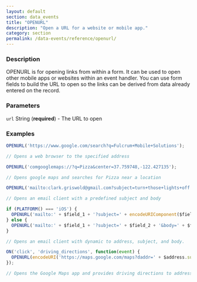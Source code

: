 ```yaml
---
layout: default
section: data_events
title: "OPENURL"
description: "Open a URL for a website or mobile app."
category: section
permalink: /data-events/reference/openurl/
---
```


### Description

OPENURL is for opening links from within a form. It can be used to open other mobile apps or websites within an event handler. You can use form fields to build the URL to open so the links can be derived from data already entered on the record.

### Parameters

`url` String (__required__) - The URL to open

### Examples

```js
OPENURL('https://www.google.com/search?q=Fulcrum+Mobile+Solutions');

// Opens a web browser to the specified address
```


```js
OPENURL('comgooglemaps://?q=Pizza&center=37.759748,-122.427135');

// Opens google maps and searches for Pizza near a location
```


```js
OPENURL('mailto:clark.griswold@gmail.com?subject=turn+those+lights+off!&body=jk,+i+love+them.');

// Opens an email client with a predefined subject and body
```


```js
if (PLATFORM() === 'iOS') {
  OPENURL('mailto:' + $field_1 + '?subject=' + encodeURIComponent($field_2) + '&body=' + encodeURIComponent($field_3));
} else {
  OPENURL('mailto:' + $field_1 + '?subject=' + $field_2 + '&body=' + $field_3);
}

// Opens an email client with dynamic to address, subject, and body.
```


```js
ON('click', 'driving_directions', function(event) {
  OPENURL(encodeURI('https://maps.google.com/maps?daddr=' + $address.sub_thoroughfare + '+' + $address.thoroughfare + '+' + $address.locality + '+' + $address.admin_area + '+' + $address.postal_code));
});

// Opens the Google Maps app and provides driving directions to address when the 'driving_directions' hyperlink field is clicked.
```